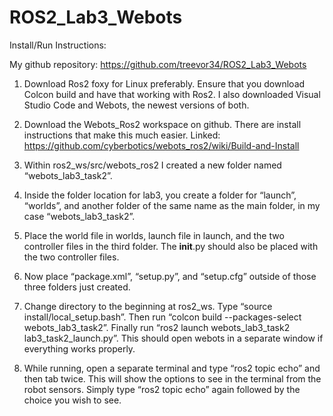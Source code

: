 # ROS2_Lab3_Webots
Install/Run Instructions:

My github repository: https://github.com/treevor34/ROS2_Lab3_Webots

1) Download Ros2 foxy for Linux preferably. Ensure that you download Colcon build and have that working with Ros2. I also downloaded Visual Studio Code and Webots, the newest versions of both.

2) Download the Webots_Ros2 workspace on github. There are install instructions that make this much easier. Linked: https://github.com/cyberbotics/webots_ros2/wiki/Build-and-Install

3) Within ros2_ws/src/webots_ros2 I created a new folder named “webots_lab3_task2”.

4) Inside the folder location for lab3, you create a folder for “launch”, “worlds”, and another folder of the same name as the main folder, in my case “webots_lab3_task2”. 

5) Place the world file in worlds, launch file in launch, and the two controller files in the third folder. The __init__.py should also be placed with the two controller files.

6) Now place “package.xml”, “setup.py”, and “setup.cfg” outside of those three folders just created.

7) Change directory to the beginning at ros2_ws. Type “source install/local_setup.bash”. Then run “colcon build --packages-select webots_lab3_task2”. Finally run “ros2 launch webots_lab3_task2 lab3_task2_launch.py”. This should open webots in a separate window if everything works properly.

8) While running, open a separate terminal and type “ros2 topic echo” and then tab twice. This will show the options to see in the terminal from the robot sensors. Simply type “ros2 topic echo” again followed by the choice you wish to see.


